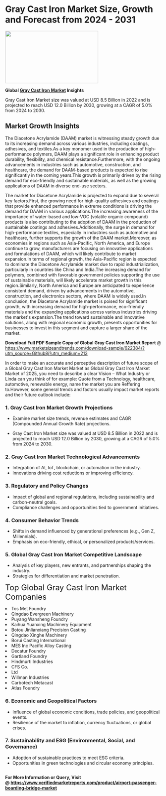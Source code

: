 <H1>Gray Cast Iron Market Size, Growth and Forecast from 2024 - 2031</H1><img class="aligncenter size-medium wp-image-584254" src="https://thirdeyenews.in/wp-content/uploads/2024/09/Global-Market-Research-300x168.jpeg" alt="" width="300" height="168" /><p><strong>Global&nbsp;<a href="https://www.marketsizeandtrends.com/download-sample/622384/?utm_source=Github8j?utm_medium=213">Gray Cast Iron Market</a> Insights</strong></p><p>Gray Cast Iron Market size was valued at USD 8.5 Billion in 2022 and is projected to reach USD 12.0 Billion by 2030, growing at a CAGR of 5.0% from 2024 to 2030.</p><p><h2>Market Growth Insights</h2> <p>The Diacetone Acrylamide (DAAM) market is witnessing steady growth due to its increasing demand across various industries, including coatings, adhesives, and textiles.As a key monomer used in the production of high-performance polymers, DAAM plays a significant role in enhancing product durability, flexibility, and chemical resistance.Furthermore, with the ongoing advancements in industries such as automotive, construction, and healthcare, the demand for DAAM-based products is expected to rise significantly in the coming years.This growth is primarily driven by the rising demand for eco-friendly and sustainable materials, as well as the growing applications of DAAM in diverse end-use sectors.</p> <p>The market for Diacetone Acrylamide is projected to expand due to several key factors.First, the growing need for high-quality adhesives and coatings that provide enhanced performance in extreme conditions is driving the demand for DAAM in various applications.The increasing awareness of the importance of water-based and low-VOC (volatile organic compound) products is also contributing to the adoption of DAAM in the production of sustainable coatings and adhesives.Additionally, the surge in demand for high-performance textiles, especially in industries such as automotive and healthcare, further supports the growth of the DAAM market.Moreover, as economies in regions such as Asia-Pacific, North America, and Europe continue to grow, manufacturers are focusing on innovative applications and formulations of DAAM, which will likely contribute to market expansion.In terms of regional growth, the Asia-Pacific region is expected to dominate the Diacetone Acrylamide market due to rapid industrialization, particularly in countries like China and India.The increasing demand for polymers, combined with favorable government policies supporting the use of sustainable materials, will likely accelerate market growth in this region.Similarly, North America and Europe are anticipated to experience consistent demand, driven by advancements in the automotive, construction, and electronics sectors, where DAAM is widely used.In conclusion, the Diacetone Acrylamide market is poised for significant growth, with increasing demand for high-performance, eco-friendly materials and the expanding applications across various industries driving the market's expansion.The trend toward sustainable and innovative solutions, along with regional economic growth, presents opportunities for businesses to invest in this segment and capture a larger share of the market.</p> <p><span class=""><strong>Download Full PDF Sample Copy of Global Gray Cast Iron Market Report</strong> @ <a href="https://www.marketsizeandtrends.com/download-sample/622384/?utm_source=Github8j?utm_medium=213" target="_blank">https://www.marketsizeandtrends.com/download-sample/622384/?utm_source=Github8j?utm_medium=213</a></span></p><p>In order to make an accurate and perceptive description of future scope of a Global&nbsp;Gray Cast Iron Market Market as Global&nbsp;Gray Cast Iron Market Market of 2025, you need to describe a clear Vision &ndash; What Industry or Linda can you think of for example: Quote from a Technology, healthcare, automotive, renewable energy, name the market you are Reffering to.However, some general trends and factors usually impact market reports and their future outlook include:</p><h3>1.&nbsp;<strong>Gray Cast Iron Market Growth Projections</strong></h3><ul><li>Examine market size trends, revenue estimates and CAGR (Compounded Annual Growth Rate) projections.</li><li><p>Gray Cast Iron Market size was valued at USD 8.5 Billion in 2022 and is projected to reach USD 12.0 Billion by 2030, growing at a CAGR of 5.0% from 2024 to 2030.</p></li></ul><h3>2.&nbsp;<strong>Gray Cast Iron Market Technological Advancements</strong></h3><ul><li>Integration of AI, IoT, blockchain, or automation in the industry.</li><li>Innovations driving cost reductions or improving efficiency.</li></ul><h3>3.&nbsp;<strong>Regulatory and Policy Changes</strong></h3><ul><li>Impact of global and regional regulations, including sustainability and carbon-neutral goals.</li><li>Compliance challenges and opportunities tied to government initiatives.</li></ul><h3>4.&nbsp;<strong>Consumer Behavior Trends</strong></h3><ul><li>Shifts in demand influenced by generational preferences (e.g., Gen Z, Millennials).</li><li>Emphasis on eco-friendly, ethical, or personalized products/services.</li></ul><h3>5.&nbsp;<strong>Global Gray Cast Iron Market Competitive Landscape</strong></h3><ul><li>Analysis of key players, new entrants, and partnerships shaping the industry.</li><li>Strategies for differentiation and market penetration.</li></ul><p data-pm-slice="1 1 []"><span style="color: inherit; font-family: inherit; font-size: 25px;">Top Global Gray Cast Iron Market Companies</span></p><div class="" data-test-id=""><p><li>Tos Met Foundry</li><li> Qingdao Evergreen Machinery</li><li> Puyang Wansheng Foundry</li><li> Kaihua Yuanxing Machinery Equipment</li><li> Botou Jinlianxiang Precision Casting</li><li> Qingdao Xinghe Machinery</li><li> Borui Casting International</li><li> MES Inc Pacific Alloy Casting</li><li> Decatur Foundry</li><li> Gartland Foundry</li><li> Hindmurti Industries</li><li> CFS Co.</li><li> Ltd</li><li> Willman Industries</li><li> Carbotech Metacast</li><li> Atlas Foundry</li></p></div><h3>6.&nbsp;<strong>Economic and Geopolitical Factors</strong></h3><ul><li>Influence of global economic conditions, trade policies, and geopolitical events.</li><li>Resilience of the market to inflation, currency fluctuations, or global crises.</li></ul><h3>7.&nbsp;<strong>Sustainability and ESG (Environmental, Social, and Governance)</strong></h3><ul><li>Adoption of sustainable practices to meet ESG criteria.</li><li>Opportunities in green technologies and circular economy principles.</li></ul><h2><strong style="font-size: 14px;">For More Information or Query, Visit @&nbsp;</strong><a style="background-color: #ffffff; font-size: 14px;" href="https://www.marketsizeandtrends.com/report/gray-cast-iron-market/" target="_blank">https://www.verifiedmarketreports.com/product/airport-passenger-boarding-bridge-market</a></h2>